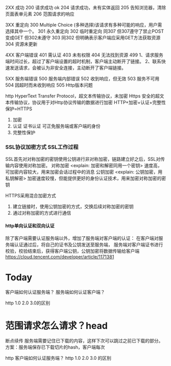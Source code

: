2XX 成功
200 请求成功 ok
204 请求成功，未有实体返回
205 告知浏览器，清除页面表单元素
206 范围请求的响应

3XX 重定向
300 Multiple Choice (多种选择)该请求有多种可能的响应，用户需选择其中一个。
301 永久重定向
302 临时重定向 同307 但307遵守了禁止POST变成GET 但302未遵守
303 同302 但明确表示客户端应采用GET方法获取资源
304 资源未更新

4XX 客户端错误
401 需认证
403 未有权限
404 无法找到资源
499 1、请求服务端时间过长，超过了客户端设置的超时机制，客户端主动断开了链接。
    2、联系快速发送请求，会被认为非安全连接，主动断开了客户端链接。

5XX 服务端错误
500 服务端内部错误
502 收到响应，但无效
503 服务不可用
504 因超时而未收到响应
505 Http版本问题


http HyperText Transfer Protocol，超文本传输协议，未加密
Https 安全的超文本传输协议，协议用于对Http协议传输的数据进行加密
HTTP+加密+认证+完整性保护=HTTPS  
1. 加密
2. 认证 证书认证 可正免服务端或客户端的身份
3. 完整性保护

### SSL协议加密方式 SSL工作过程
SSL首先对对称加密的密钥使用公钥进行非对称加密，链路建立好之后，SSL对传输内容使用对称加密。
对称加密 <explain: 加密和解密同用一个密钥>
速度高，可加密内容较大，用来加密会话过程中的消息
公钥加密 <explain: 公钥加密，用私钥解密>
加密速度较慢，但能提供更好的身份认证技术，用来加密对称加密的密钥

HTTPS采用混合加密方式
1. 建立链接时，使用公钥加密的方式，交换后续对称加密的密钥
2. 通过对称加密的方式进行通信

#### http单向认证和双向认证
除了客户端需要认证服务端以外，增加了服务端对客户端的认证：
在客户端对服务端认证通过后，将自己的证书及公钥发送至服务端，
服务端对客户端证书进行校验，校验结束后，获得客户端公钥，公钥加密将数据传输给客户端
https://cloud.tencent.com/developer/article/1171381




Today
==========================
客户端如何认证服务端？
服务端如何认证客户端？ 

http 1.0 2.0 3.0的区别

范围请求怎么请求？head 
=========================



断点续传
服务端需要记住已下载的内容，这样下次可以跳过之前已下载的部分。
方案：服务端保存已下载切片的hash，客户端每次




http 客户端如何认证服务端？
http 1.0 2.0 3.0 的区别





